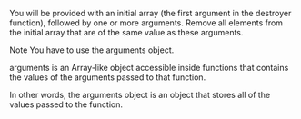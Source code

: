 You will be provided with an initial array (the first argument in the destroyer function), followed by one or more arguments. Remove all elements from the initial array that are of the same value as these arguments.

Note
You have to use the arguments object.


arguments is an Array-like object accessible inside functions that contains the values of the arguments passed to that function.

In other words, the arguments object is an object that stores all of the values passed to the function.
